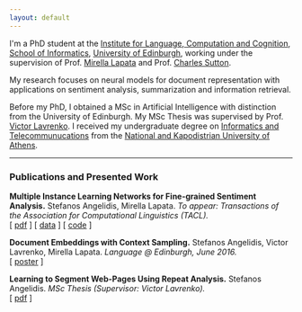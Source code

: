 ```yaml
---
layout: default
---
```


I'm a PhD student at the [Institute for Language, Computation and Cognition](http://web.inf.ed.ac.uk/ilcc), [School of Informatics](https://www.ed.ac.uk/informatics/), [University of Edinburgh](http://www.ed.ac.uk/), working under the supervision of Prof. [Mirella Lapata](http://homepages.inf.ed.ac.uk/mlap/) and Prof. [Charles Sutton](http://homepages.inf.ed.ac.uk/csutton/).

My research focuses on neural models for document representation with applications on sentiment analysis, summarization and information retrieval.

Before my PhD, I obtained a MSc in Artificial Intelligence with distinction from the University of Edinburgh. My MSc Thesis was supervised by Prof. [Victor Lavrenko](http://homepages.inf.ed.ac.uk/vlavrenk/). I received my undergraduate degree on [Informatics and Telecommunucations](http://www.di.uoa.gr/eng) from the [National and Kapodistrian University of Athens](http://en.uoa.gr/).

<hr>

### [](#header-3)Publications and Presented Work
**Multiple Instance Learning Networks for Fine-grained Sentiment Analysis.**
Stefanos Angelidis, Mirella Lapata. _To appear: Transactions of the Association for Computational Linguistics (TACL)._<br/>
[ [pdf](http://homepages.inf.ed.ac.uk/s1258635/milnet-sentiment.pdf) ] [ [data](#) ] [ [code](#) ]

**Document Embeddings with Context Sampling.**
Stefanos Angelidis, Victor Lavrenko, Mirella Lapata. _Language @ Edinburgh, June 2016._<br/>
[ [poster](http://homepages.inf.ed.ac.uk/s1258635/poster-docemb.pdf) ]

**Learning to Segment Web-Pages Using Repeat Analysis.**
Stefanos Angelidis. _MSc Thesis (Supervisor: Victor Lavrenko)._<br/>
[ [pdf](http://homepages.inf.ed.ac.uk/s1258635/msc_thesis_stefanos.pdf) ]
